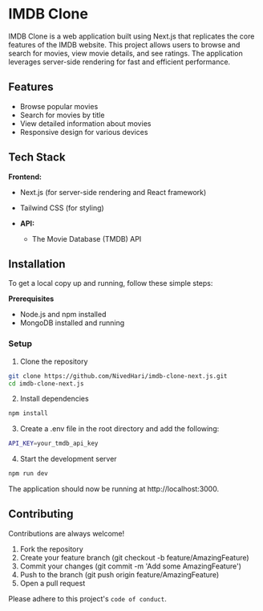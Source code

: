 
# IMDB Clone

IMDB Clone is a web application built using Next.js that replicates the core features of the IMDB website. This project allows users to browse and search for movies, view movie details, and see ratings. The application leverages server-side rendering for fast and efficient performance.




## Features

- Browse popular movies
- Search for movies by title
- View detailed information about movies
- Responsive design for various devices


## Tech Stack

**Frontend:**
  - Next.js (for server-side rendering and React framework)
  - Tailwind CSS (for styling)


- **API:**
  - The Movie Database (TMDB) API


## Installation

To get a local copy up and running, follow these simple steps:

**Prerequisites**

- Node.js and npm installed
- MongoDB installed and running

### Setup

1. Clone the repository

```sh
git clone https://github.com/NivedHari/imdb-clone-next.js.git
cd imdb-clone-next.js
```
    
2. Install dependencies
```sh
npm install
```

3. Create a .env file in the root directory and add the following:
```sh
API_KEY=your_tmdb_api_key
```
4. Start the development server
```sh
npm run dev
```


The application should now be running at http://localhost:3000.
## Contributing

Contributions are always welcome!

1. Fork the repository
2. Create your feature branch (git checkout -b feature/AmazingFeature)
3. Commit your changes (git commit -m 'Add some AmazingFeature')
4. Push to the branch (git push origin feature/AmazingFeature)
5. Open a pull request

Please adhere to this project's `code of conduct`.

